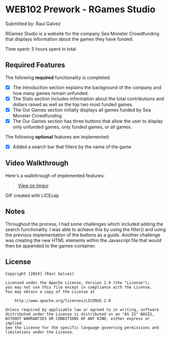 # WEB102 Prework - RGames Studio

Submitted by: Raul Galvez

RGames Studio is a website for the company Sea Monster Crowdfunding that displays information about the games they have funded.

Time spent: 5 hours spent in total

## Required Features

The following **required** functionality is completed:

- [x] The introduction section explains the background of the company and how many games remain unfunded.
- [x] The Stats section includes information about the total contributions and dollars raised as well as the top two most funded games.
- [x] The Our Games section initially displays all games funded by Sea Monster Crowdfunding
- [x] The Our Games section has three buttons that allow the user to display only unfunded games, only funded games, or all games.

The following **optional** features are implemented:

- [x] Added a search bar that filters by the name of the game

## Video Walkthrough

Here's a walkthrough of implemented features:

<blockquote class="imgur-embed-pub" lang="en" data-id="gallery/web102-prework-ZBikL4i">
  <a href="https://imgur.com/gallery/web102-prework-ZBikL4i" target="_blank">View on Imgur</a>
</blockquote>

<!-- Replace this with whatever GIF tool you used! -->
GIF created with LICEcap
<!-- Recommended tools:
[Kap](https://getkap.co/) for macOS
[ScreenToGif](https://www.screentogif.com/) for Windows
[peek](https://github.com/phw/peek) for Linux. -->

## Notes
Throughout the process, I had some challenges which included adding the search functionality. I was able to achieve this by using the filter() and using the previous implementation of the buttons as a guide. Another challenge was creating the new HTML elements within the Javascript file that would then be appended to the games-container. 
## License

    Copyright [2024] [Raul Galvez]

    Licensed under the Apache License, Version 2.0 (the "License");
    you may not use this file except in compliance with the License.
    You may obtain a copy of the License at

        http://www.apache.org/licenses/LICENSE-2.0

    Unless required by applicable law or agreed to in writing, software
    distributed under the License is distributed on an "AS IS" BASIS,
    WITHOUT WARRANTIES OR CONDITIONS OF ANY KIND, either express or implied.
    See the License for the specific language governing permissions and
    limitations under the License.
